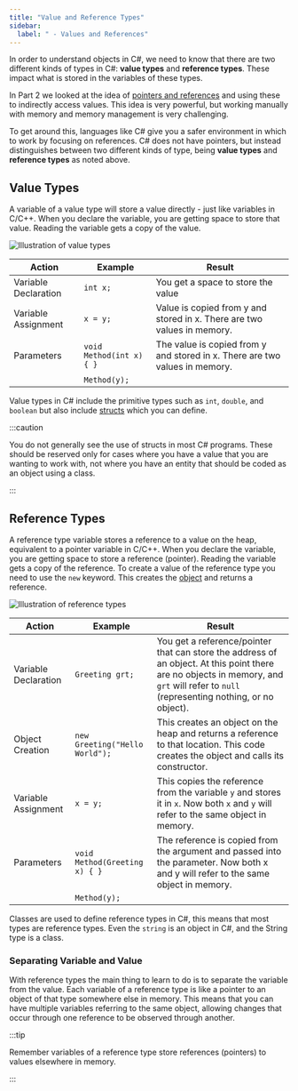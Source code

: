```yaml
---
title: "Value and Reference Types"
sidebar:
  label: " - Values and References"
---
```


In order to understand objects in C#, we need to know that there are two different kinds of types in C#: **value types** and **reference types**. These impact what is stored in the variables of these types.

In Part 2 we looked at the idea of [pointers and references](/book/part-2-organised-code/4-indirect-access/2-trailside/02-02-pointers-ref) and using these to indirectly access values. This idea is very powerful, but working manually with memory and memory management is very challenging.

To get around this, languages like C# give you a safer environment in which to work by focusing on references. C# does not have pointers, but instead distinguishes between two different kinds of type, being **value types** and **reference types** as noted above.

## Value Types

A variable of a value type will store a value directly - just like variables in C/C++. When you declare the variable, you are getting space to store that value. Reading the variable gets a copy of the value.

![Illustration of value types](./images/value-type-concept.png)

| Action | Example | Result  |
|---|---|---|
| Variable Declaration | `int x;` | You get a space to store the value  |
| Variable Assignment | `x = y;` | Value is copied from y and stored in x. There are two values in memory.  |
| Parameters  | `void Method(int x) { }` | The value is copied from y and stored in x. There are two values in memory.  |
| | `Method(y);` | |

Value types in C# include the primitive types such as `int`, `double`, and `boolean` but also include [structs](/book/part-2-organised-code/3-structuring-data/2-trailside/03-01-struct) which you can define.

:::caution

You do not generally see the use of structs in most C# programs. These should be reserved only for cases where you have a value that you are wanting to work with, not where you have an entity that should be coded as an object using a class.

:::

## Reference Types

A reference type variable stores a reference to a value on the heap, equivalent to a pointer variable in C/C++. When you declare the variable, you are getting space to store a reference (pointer). Reading the variable gets a copy of the reference. To create a value of the reference type you need to use the `new` keyword. This creates the [object](/book/part-2-organised-code/7-member-functions/1-concepts/1-0-struct-members#referring-to-struct-values-as-objects) and returns a reference.

![Illustration of reference types](./images/ref-type-concept.png)

| Action | Example | Result  |
|---|---|---|
| Variable Declaration | `Greeting grt;` | You get a reference/pointer that can store the address of an object. At this point there are no objects in memory, and `grt` will refer to `null` (representing nothing, or no object).  |
| Object Creation | `new Greeting("Hello World");` | This creates an object on the heap and returns a reference to that location. This code creates the object and calls its constructor.|
| Variable Assignment | `x = y;` | This copies the reference from the variable `y` and stores it in `x`. Now both `x` and `y` will refer to the same object in memory. |
| Parameters  | `void Method(Greeting x) { }` | The reference is copied from the argument and passed into the parameter. Now both x and y will refer to the same object in memory.  |
| | `Method(y);` | |

Classes are used to define reference types in C#, this means that most types are reference types. Even the `string` is an object in C#, and the String type is a class.

### Separating Variable and Value

With reference types the main thing to learn to do is to separate the variable from the value. Each variable of a reference type is like a pointer to an object of that type somewhere else in memory. This means that you can have multiple variables referring to the same object, allowing changes that occur through one reference to be observed through another.

:::tip

Remember variables of a reference type store references (pointers) to values elsewhere in memory.

:::
